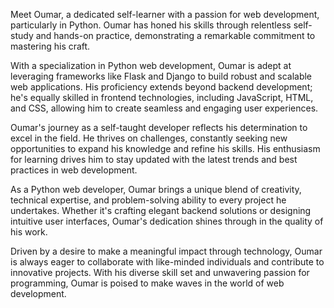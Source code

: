 Meet Oumar, a dedicated self-learner with a passion for web development, particularly in Python. Oumar has honed his skills through relentless self-study and hands-on practice, demonstrating a remarkable commitment to mastering his craft.

With a specialization in Python web development, Oumar is adept at leveraging frameworks like Flask and Django to build robust and scalable web applications. His proficiency extends beyond backend development; he's equally skilled in frontend technologies, including JavaScript, HTML, and CSS, allowing him to create seamless and engaging user experiences.

Oumar's journey as a self-taught developer reflects his determination to excel in the field. He thrives on challenges, constantly seeking new opportunities to expand his knowledge and refine his skills. His enthusiasm for learning drives him to stay updated with the latest trends and best practices in web development.

As a Python web developer, Oumar brings a unique blend of creativity, technical expertise, and problem-solving ability to every project he undertakes. Whether it's crafting elegant backend solutions or designing intuitive user interfaces, Oumar's dedication shines through in the quality of his work.

Driven by a desire to make a meaningful impact through technology, Oumar is always eager to collaborate with like-minded individuals and contribute to innovative projects. With his diverse skill set and unwavering passion for programming, Oumar is poised to make waves in the world of web development.
